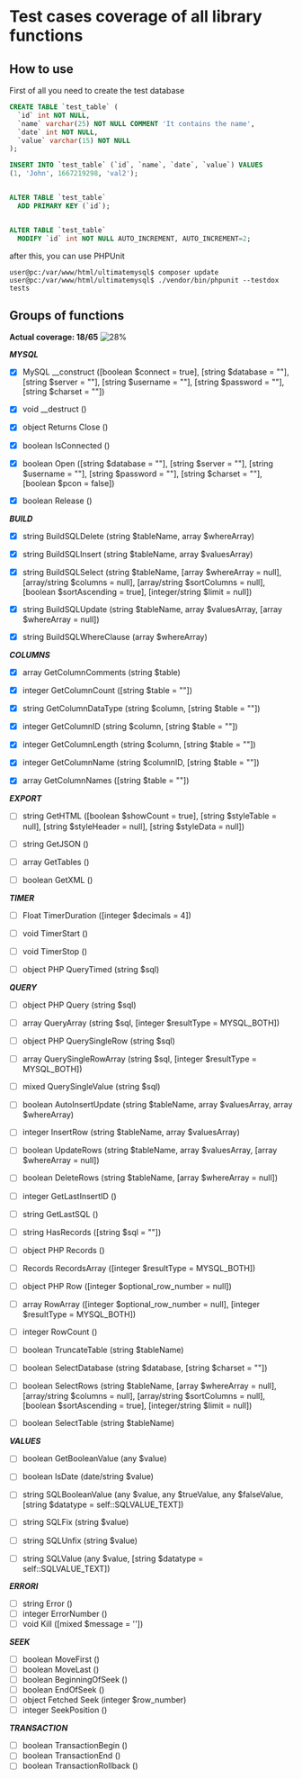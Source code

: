 # Test cases coverage of all library functions

## How to use
First of all you need to create the test database
```sql
CREATE TABLE `test_table` (
  `id` int NOT NULL,
  `name` varchar(25) NOT NULL COMMENT 'It contains the name',
  `date` int NOT NULL,
  `value` varchar(15) NOT NULL
);

INSERT INTO `test_table` (`id`, `name`, `date`, `value`) VALUES
(1, 'John', 1667219298, 'val2');


ALTER TABLE `test_table`
  ADD PRIMARY KEY (`id`);


ALTER TABLE `test_table`
  MODIFY `id` int NOT NULL AUTO_INCREMENT, AUTO_INCREMENT=2;
```

after this, you can use PHPUnit

```console
user@pc:/var/www/html/ultimatemysql$ composer update
user@pc:/var/www/html/ultimatemysql$ ./vendor/bin/phpunit --testdox tests
```

## Groups of functions
**Actual coverage: 18/65** ![28%](https://progress-bar.dev/28)
  
***MYSQL***
- [x] MySQL __construct ([boolean $connect = true], [string $database = ""], [string $server = ""], [string $username = ""], [string $password = ""], [string $charset = ""])
- [x] void __destruct ()
- [x] object Returns Close ()
- [x] boolean IsConnected ()
- [x] boolean Open ([string $database = ""], [string $server = ""], [string $username = ""], [string $password = ""], [string $charset = ""], [boolean $pcon = false])
- [x] boolean Release ()


***BUILD***
- [x] string BuildSQLDelete (string $tableName, array $whereArray)
- [x] string BuildSQLInsert (string $tableName, array $valuesArray)
- [x] string BuildSQLSelect (string $tableName, [array $whereArray = null], [array/string $columns = null], [array/string $sortColumns = null], [boolean $sortAscending = true], [integer/string $limit = null])
- [x] string BuildSQLUpdate (string $tableName, array $valuesArray, [array $whereArray = null])
- [x] string BuildSQLWhereClause (array $whereArray)


***COLUMNS***
- [x] array GetColumnComments (string $table)
- [x] integer GetColumnCount ([string $table = ""])
- [x] string GetColumnDataType (string $column, [string $table = ""])
- [x] integer GetColumnID (string $column, [string $table = ""])
- [x] integer GetColumnLength (string $column, [string $table = ""])
- [x] integer GetColumnName (string $columnID, [string $table = ""])
- [x] array GetColumnNames ([string $table = ""])


***EXPORT***
- [ ] string GetHTML ([boolean $showCount = true], [string $styleTable = null], [string $styleHeader = null], [string $styleData = null])
- [ ] string GetJSON ()
- [ ] array GetTables ()
- [ ] boolean GetXML ()


***TIMER***
- [ ] Float TimerDuration ([integer $decimals = 4])
- [ ] void TimerStart ()
- [ ] void TimerStop ()
- [ ] object PHP QueryTimed (string $sql)


***QUERY***
- [ ] object PHP Query (string $sql)
- [ ] array QueryArray (string $sql, [integer $resultType = MYSQL_BOTH])
- [ ] object PHP QuerySingleRow (string $sql)
- [ ] array QuerySingleRowArray (string $sql, [integer $resultType = MYSQL_BOTH])
- [ ] mixed QuerySingleValue (string $sql)
- [ ] boolean AutoInsertUpdate (string $tableName, array $valuesArray, array $whereArray)
- [ ] integer InsertRow (string $tableName, array $valuesArray)
- [ ] boolean UpdateRows (string $tableName, array $valuesArray, [array $whereArray = null]) 
- [ ] boolean DeleteRows (string $tableName, [array $whereArray = null])
- [ ] integer GetLastInsertID ()
- [ ] string GetLastSQL ()
- [ ] string HasRecords ([string $sql = ""])
- [ ] object PHP Records ()
- [ ] Records RecordsArray ([integer $resultType = MYSQL_BOTH])
- [ ] object PHP Row ([integer $optional_row_number = null])
- [ ] array RowArray ([integer $optional_row_number = null], [integer $resultType = MYSQL_BOTH])
- [ ] integer RowCount ()
- [ ] boolean TruncateTable (string $tableName)
- [ ] boolean SelectDatabase (string $database, [string $charset = ""])
- [ ] boolean SelectRows (string $tableName, [array $whereArray = null], [array/string $columns = null], [array/string $sortColumns = null], [boolean $sortAscending = true], [integer/string $limit = null])
- [ ] boolean SelectTable (string $tableName)


***VALUES***
- [ ] boolean GetBooleanValue (any $value)
- [ ] boolean IsDate (date/string $value)
- [ ] string SQLBooleanValue (any $value, any $trueValue, any $falseValue, [string $datatype = self::SQLVALUE_TEXT])
- [ ] string SQLFix (string $value)
- [ ] string SQLUnfix (string $value)
- [ ] string SQLValue (any $value, [string $datatype = self::SQLVALUE_TEXT])


***ERRORI***
- [ ] string Error ()
- [ ] integer ErrorNumber ()
- [ ] void Kill ([mixed $message = ''])

***SEEK***
- [ ] boolean MoveFirst ()
- [ ] boolean MoveLast ()
- [ ] boolean BeginningOfSeek ()
- [ ] boolean EndOfSeek ()
- [ ] object Fetched Seek (integer $row_number)
- [ ] integer SeekPosition ()

***TRANSACTION***
- [ ] boolean TransactionBegin ()
- [ ] boolean TransactionEnd ()
- [ ] boolean TransactionRollback ()
